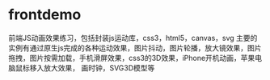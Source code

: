 # frontdemo
前端JS动画效果练习，包括封装js运动库，css3，html5，canvas，svg
主要的实例有通过原生js完成的各种运动效果，图片抖动，图片轮播，放大镜效果，图片拖拽，图片按需加载，手机滑屏效果，css3的3D效果，iPhone开机动画，苹果电脑鼠标移入放大效果，
画时钟，SVG3D模型等
